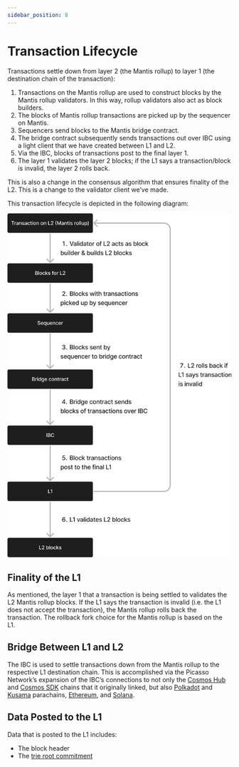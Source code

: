 ```yaml
---
sidebar_position: 8
---
```

# Transaction Lifecycle

Transactions settle down from layer 2 (the Mantis rollup) to layer 1 (the destination chain of the transaction):

1. Transactions on the Mantis rollup are used to construct blocks by the Mantis rollup validators. In this way, rollup validators also act as block builders.
2. The blocks of Mantis rollup transactions are picked up by the sequencer on Mantis.
3. Sequencers send blocks to the Mantis bridge contract.
4. The bridge contract subsequently sends transactions out over IBC using a light client that we have created between L1 and L2.
5. Via the IBC, blocks of transactions post to the final layer 1.
6. The layer 1 validates the layer 2 blocks; if the L1 says a transaction/block is invalid, the layer 2 rolls back.

This is also a change in the consensus algorithm that ensures finality of the L2. This is a change to the validator client we’ve made.

This transaction lifecycle is depicted in the following diagram:

![tx-cycle](../rollup/tx-lifecycle.png)
## Finality of the L1

As mentioned, the layer 1 that a transaction is being settled to validates the L2 Mantis rollup blocks. If the L1 says the transaction is invalid (i.e. the L1 does not accept the transaction), the Mantis rollup rolls back the transaction. The rollback fork choice for the Mantis rollup is based on the L1.

## Bridge Between L1 and L2

The IBC is used to settle transactions down from the Mantis rollup to the respective L1 destination chain. This is accomplished via the Picasso Network’s expansion of the IBC’s connections to not only the [Cosmos Hub](https://hub.cosmos.network/) and [Cosmos SDK](https://v1.cosmos.network/sdk) chains that it originally linked, but also [Polkadot](https://polkadot.network/) and [Kusama](https://kusama.network/) parachains, [Ethereum](https://ethereum.org/en/), and [Solana](https://solana.com/).

## Data Posted to the L1

Data that is posted to the L1 includes:

- The block header
- The [trie root commitment](https://research.composable.finance/t/state-proofs-on-solana/332)
